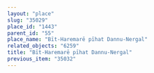 ```yaml
---
layout: "place"
slug: "35029"
place_id: "1443"
parent_id: "55"
place_name: "Bīt-Haremarē pīhat Dannu-Nergal"
related_objects: "6259"
title: "Bīt-Haremarē pīhat Dannu-Nergal"
previous_item: "35032"
---
```

